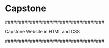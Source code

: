 # Capstone

####################################





Capstone Website in HTML and CSS






####################################
